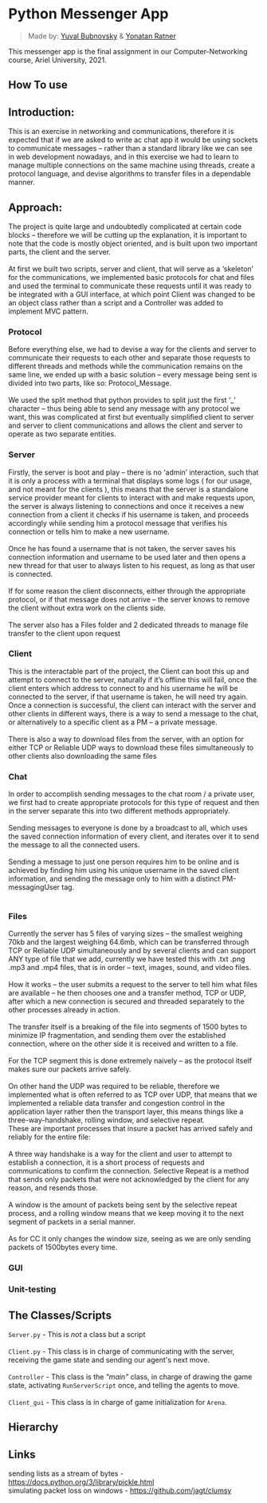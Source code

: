 # Python Messenger App
>Made by: [Yuval Bubnovsky](https://github.com/YuvalBubnovsky) & [Yonatan Ratner](https://github.com/Teklar223)

This messenger app is the final assignment in our Computer-Networking course, Ariel University, 2021.

## How To use

## Introduction:
This is an exercise in networking and communications, therefore it is expected that if we are asked to write ac chat app it would be using sockets to communicate messages – rather than a standard library like we can see in web development nowadays, and in this exercise we had to learn to manage multiple connections on the same machine using threads, create a protocol language, and devise algorithms to transfer files in a dependable manner.

## Approach:
The project is quite large and undoubtedly complicated at certain code blocks – therefore we will be cutting up the explanation, it is important to note that the code is mostly object oriented, and is built upon two important parts, the client and the server.</br></br>
At first we built two scripts, server and client, that will serve as a ‘skeleton’ for the communications, we implemented basic protocols for chat and files and used the terminal to communicate these requests until it was ready to be integrated with a GUI interface, at which point Client was changed to be an object class rather than a script and a Controller was added to implement MVC pattern.

### Protocol 
Before everything else, we had to devise a way for the clients and server to communicate their requests to each other and separate those requests to different threads and methods while the communication remains on the same line, we ended up with a basic solution – every message being sent is divided into two parts, like so: Protocol_Message. </br></br>
We used the split method that python provides to split just the first ‘_’ character – thus being able to send any message with any protocol we want, this was complicated at first but eventually simplified client to server and server to client communications and allows the client and server to operate as two separate entities.

### Server 
Firstly, the server is boot and play – there is no ‘admin’ interaction, such that it is only a process with a terminal that displays some logs ( for our usage, and not meant for the clients ), this means that the server is a standalone service provider meant for clients to interact with and make requests upon, the server is always listening to connections and once it receives a new connection from a client it checks if his username is taken, and proceeds accordingly while sending him a protocol message that verifies his connection or tells him to make a new username. </br></br>
Once he has found a username that is not taken, the server saves his connection information and username to be used later and then opens a new thread for that user to always listen to his request, as long as that user is connected.</br></br>
If for some reason the client disconnects, either through the appropriate protocol, or if that message does not arrive – the server knows to remove the client without extra work on the clients side.</br></br>
The server also has a Files folder and 2 dedicated threads to manage file transfer to the client upon request
 
### Client
This is the interactable part of the project, the Client can boot this up and attempt to connect to the server, naturally if it’s offline this will fail, once the client enters which address to connect to and his username he will be connected to the server, if that username is taken, he will need try again.</br>
Once a connection is successful, the client can interact with the server and other clients in different ways, there is a way to send a message to the chat, or alternatively to a specific client as a PM – a private message. </br></br>
There is also a way to download files from the server, with an option for either TCP or Reliable UDP ways to download these files simultaneously to other clients also downloading the same files

### Chat
In order to accomplish sending messages to the chat room / a private user, we first had to create appropriate protocols for this type of request and then in the server separate this into two different methods appropriately. </br></br>
Sending messages to everyone is done by a broadcast to all, which uses the saved connection information of every client, and iterates over it to send the message to all the connected users. </br></br>
Sending a message to just one person requires him to be online and is achieved by finding him using his unique username in the saved client information, and sending the message only to him with a distinct PM-messagingUser tag. </br></br>

### Files
Currently the server has 5 files of varying sizes – the smallest weighing 70kb and the largest weighing 64.6mb, which can be transferred through TCP or Reliable UDP simultaneously and by several clients and can support ANY type of file that we add, currently we have tested this with .txt .png .mp3 and .mp4 files, that is in order – text, images, sound, and video files. </br></br>
How it works – the user submits a request to the server to tell him what files are available – he then chooses one and a transfer method, TCP or UDP, after which a new connection is secured and threaded separately to the other processes already in action. </br></br>
The transfer itself is a breaking of the file into segments of 1500 bytes to minimize IP fragmentation, and sending them over the established connection, where on the other side it is received and written to a file. </br></br>
For the TCP segment this is done extremely naively – as the protocol itself makes sure our packets arrive safely. </br></br>
On other hand the UDP was required to be reliable, therefore we implemented what is often referred to as TCP over UDP, that means that we implemented a reliable data transfer and congestion control in the application layer rather then the transport layer, this means things like a three-way-handshake, rolling window, and selective repeat. </br>
These are important processes that insure a packet has arrived safely and reliably for the entire file: </br></br>
A three way handshake is a way for the client and user to attempt to establish a connection, it is a short process of requests and communications to confirm the connection.
Selective Repeat is a method that sends only packets that were not acknowledged by the client for any reason, and resends those. </br></br>
A window is the amount of packets being sent by the selective repeat process, and a rolling window means that we keep moving it to the next segment of packets in a serial manner. </br></br>
As for CC it only changes the window size, seeing as we are only sending packets of 1500bytes every time.

### GUI

### Unit-testing



## The Classes/Scripts
``` Server.py ``` - This is *not* a class but a script </br>
 </br>
``` Client.py ``` - This class is in charge of communicating with the server, receiving the game state and sending our agent's next move.  </br> 
</br>
``` Controller ``` - This class is the *"main"* class, in charge of drawing the game state, activating ``` RunServerScript ``` once, and telling the agents to move.  </br>
 </br>
``` Client_gui ``` - This class is in charge of game initialization for ``` Arena ```.  </br>

## Hierarchy


## Links
sending lists as a stream of bytes - https://docs.python.org/3/library/pickle.html </br>
simulating packet loss on windows - https://github.com/jagt/clumsy
